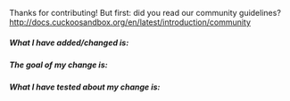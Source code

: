 Thanks for contributing! But first: did you read our community guidelines?
http://docs.cuckoosandbox.org/en/latest/introduction/community

##### What I have added/changed is:

##### The goal of my change is:

##### What I have tested about my change is:
